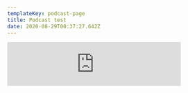 ```yaml
---
templateKey: podcast-page
title: Podcast test
date: 2020-08-29T00:37:27.642Z
---
```

<iframe src="https://anchor.fm/flipthisriskpodcast/embed/episodes/Interview-with-Paul-Godfrey--Professor-of-Business-Strategy-BYU-ei5209/a-a2up846" height="102px" width="400px" frameborder="0" scrolling="no"></iframe>